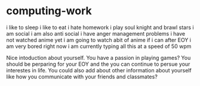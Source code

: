 # computing-work
i like to sleep 
i like to eat
i hate homework
i play soul knight and brawl stars
i am social 
i am also anti social 
i have anger management problems 
i have not watched anime yet
i am going to watch abit of anime if i can after EOY
i am very bored right now 
i am currently typing all this at a speed of 50 wpm

Nice intoduction about yourself. You have a passion in playing games? You should be perparing for your EOY and the you can continue to persue your interestes in life. You could also add about other information about yourself like how you communicate with your friends and classmates? 
